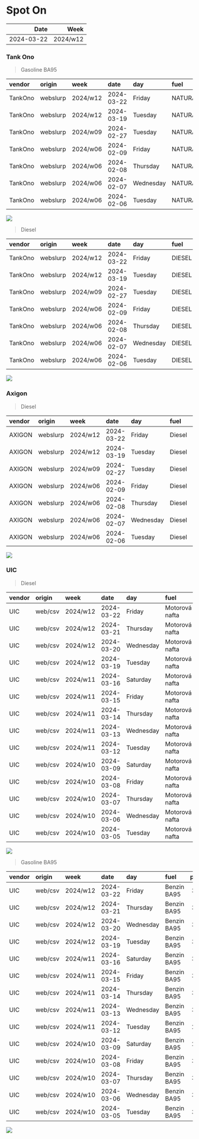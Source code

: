 Spot On
================

|       Date |     Week |
|-----------:|---------:|
| 2024-03-22 | 2024/w12 |

### Tank Ono

> Gasoline BA95

| vendor  | origin   | week     | date       | day       | fuel      | price | PriceVAT |
|:--------|:---------|:---------|:-----------|:----------|:----------|------:|---------:|
| TankOno | webslurp | 2024/w12 | 2024-03-22 | Friday    | NATURAL95 | 30.17 |     36.5 |
| TankOno | webslurp | 2024/w12 | 2024-03-19 | Tuesday   | NATURAL95 | 30.17 |     36.5 |
| TankOno | webslurp | 2024/w09 | 2024-02-27 | Tuesday   | NATURAL95 | 30.17 |     36.5 |
| TankOno | webslurp | 2024/w06 | 2024-02-09 | Friday    | NATURAL95 | 29.34 |     35.5 |
| TankOno | webslurp | 2024/w06 | 2024-02-08 | Thursday  | NATURAL95 | 29.34 |     35.5 |
| TankOno | webslurp | 2024/w06 | 2024-02-07 | Wednesday | NATURAL95 | 29.34 |     35.5 |
| TankOno | webslurp | 2024/w06 | 2024-02-06 | Tuesday   | NATURAL95 | 29.34 |     35.5 |

<img src="SpotOn_files/figure-gfm/tono-ba95-1.png" style="display: block; margin: auto auto auto 0;" />

> Diesel

| vendor  | origin   | week     | date       | day       | fuel   | price | PriceVAT |
|:--------|:---------|:---------|:-----------|:----------|:-------|------:|---------:|
| TankOno | webslurp | 2024/w12 | 2024-03-22 | Friday    | DIESEL | 29.67 |     35.9 |
| TankOno | webslurp | 2024/w12 | 2024-03-19 | Tuesday   | DIESEL | 29.67 |     35.9 |
| TankOno | webslurp | 2024/w09 | 2024-02-27 | Tuesday   | DIESEL | 30.50 |     36.9 |
| TankOno | webslurp | 2024/w06 | 2024-02-09 | Friday    | DIESEL | 29.34 |     35.5 |
| TankOno | webslurp | 2024/w06 | 2024-02-08 | Thursday  | DIESEL | 29.34 |     35.5 |
| TankOno | webslurp | 2024/w06 | 2024-02-07 | Wednesday | DIESEL | 29.34 |     35.5 |
| TankOno | webslurp | 2024/w06 | 2024-02-06 | Tuesday   | DIESEL | 29.34 |     35.5 |

<img src="SpotOn_files/figure-gfm/tono-diesel-1.png" style="display: block; margin: auto auto auto 0;" />

### Axigon

> Diesel

| vendor | origin   | week     | date       | day       | fuel   | price | PriceVAT |
|:-------|:---------|:---------|:-----------|:----------|:-------|------:|---------:|
| AXIGON | webslurp | 2024/w12 | 2024-03-22 | Friday    | Diesel |  30.7 |     37.2 |
| AXIGON | webslurp | 2024/w12 | 2024-03-19 | Tuesday   | Diesel |  30.7 |     37.2 |
| AXIGON | webslurp | 2024/w09 | 2024-02-27 | Tuesday   | Diesel |  31.2 |     37.8 |
| AXIGON | webslurp | 2024/w06 | 2024-02-09 | Friday    | Diesel |  30.4 |     36.8 |
| AXIGON | webslurp | 2024/w06 | 2024-02-08 | Thursday  | Diesel |  30.4 |     36.8 |
| AXIGON | webslurp | 2024/w06 | 2024-02-07 | Wednesday | Diesel |  30.4 |     36.8 |
| AXIGON | webslurp | 2024/w06 | 2024-02-06 | Tuesday   | Diesel |  30.4 |     36.8 |

<img src="SpotOn_files/figure-gfm/axigon-diesel-1.png" style="display: block; margin: auto auto auto 0;" />

### UIC

> Diesel

| vendor | origin  | week     | date       | day       | fuel           | price | priceVAT |
|:-------|:--------|:---------|:-----------|:----------|:---------------|------:|---------:|
| UIC    | web/csv | 2024/w12 | 2024-03-22 | Friday    | Motorová nafta |  29.5 |     35.7 |
| UIC    | web/csv | 2024/w12 | 2024-03-21 | Thursday  | Motorová nafta |  29.7 |     35.9 |
| UIC    | web/csv | 2024/w12 | 2024-03-20 | Wednesday | Motorová nafta |  29.7 |     35.9 |
| UIC    | web/csv | 2024/w12 | 2024-03-19 | Tuesday   | Motorová nafta |  29.6 |     35.8 |
| UIC    | web/csv | 2024/w11 | 2024-03-16 | Saturday  | Motorová nafta |  29.5 |     35.7 |
| UIC    | web/csv | 2024/w11 | 2024-03-15 | Friday    | Motorová nafta |  29.4 |     35.6 |
| UIC    | web/csv | 2024/w11 | 2024-03-14 | Thursday  | Motorová nafta |  29.4 |     35.6 |
| UIC    | web/csv | 2024/w11 | 2024-03-13 | Wednesday | Motorová nafta |  29.3 |     35.5 |
| UIC    | web/csv | 2024/w11 | 2024-03-12 | Tuesday   | Motorová nafta |  29.4 |     35.6 |
| UIC    | web/csv | 2024/w10 | 2024-03-09 | Saturday  | Motorová nafta |  29.4 |     35.6 |
| UIC    | web/csv | 2024/w10 | 2024-03-08 | Friday    | Motorová nafta |  29.7 |     35.9 |
| UIC    | web/csv | 2024/w10 | 2024-03-07 | Thursday  | Motorová nafta |  29.6 |     35.8 |
| UIC    | web/csv | 2024/w10 | 2024-03-06 | Wednesday | Motorová nafta |  29.6 |     35.8 |
| UIC    | web/csv | 2024/w10 | 2024-03-05 | Tuesday   | Motorová nafta |  29.8 |     36.1 |

<img src="SpotOn_files/figure-gfm/uic-diesel-1.png" style="display: block; margin: auto auto auto 0;" />

> Gasoline BA95

| vendor | origin  | week     | date       | day       | fuel        | price | priceVAT |
|:-------|:--------|:---------|:-----------|:----------|:------------|------:|---------:|
| UIC    | web/csv | 2024/w12 | 2024-03-22 | Friday    | Benzin BA95 |  30.6 |     37.0 |
| UIC    | web/csv | 2024/w12 | 2024-03-21 | Thursday  | Benzin BA95 |  30.5 |     36.9 |
| UIC    | web/csv | 2024/w12 | 2024-03-20 | Wednesday | Benzin BA95 |  30.4 |     36.8 |
| UIC    | web/csv | 2024/w12 | 2024-03-19 | Tuesday   | Benzin BA95 |  30.2 |     36.5 |
| UIC    | web/csv | 2024/w11 | 2024-03-16 | Saturday  | Benzin BA95 |  30.1 |     36.4 |
| UIC    | web/csv | 2024/w11 | 2024-03-15 | Friday    | Benzin BA95 |  30.0 |     36.3 |
| UIC    | web/csv | 2024/w11 | 2024-03-14 | Thursday  | Benzin BA95 |  30.0 |     36.3 |
| UIC    | web/csv | 2024/w11 | 2024-03-13 | Wednesday | Benzin BA95 |  30.0 |     36.3 |
| UIC    | web/csv | 2024/w11 | 2024-03-12 | Tuesday   | Benzin BA95 |  29.9 |     36.2 |
| UIC    | web/csv | 2024/w10 | 2024-03-09 | Saturday  | Benzin BA95 |  29.8 |     36.1 |
| UIC    | web/csv | 2024/w10 | 2024-03-08 | Friday    | Benzin BA95 |  30.0 |     36.3 |
| UIC    | web/csv | 2024/w10 | 2024-03-07 | Thursday  | Benzin BA95 |  30.1 |     36.4 |
| UIC    | web/csv | 2024/w10 | 2024-03-06 | Wednesday | Benzin BA95 |  30.3 |     36.7 |
| UIC    | web/csv | 2024/w10 | 2024-03-05 | Tuesday   | Benzin BA95 |  30.5 |     36.9 |

<img src="SpotOn_files/figure-gfm/uic-ba95-1.png" style="display: block; margin: auto auto auto 0;" />
